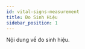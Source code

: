 ```yaml
---
id: vital-signs-measurement
title: Đo Sinh Hiệu
sidebar_position: 1
---
```


Nội dung về đo sinh hiệu.
